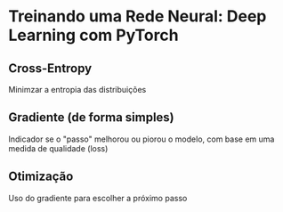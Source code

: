 # Treinando uma Rede Neural: Deep Learning com PyTorch

## Cross-Entropy

Minimzar a entropia das distribuições

## Gradiente (de forma simples)

Indicador se o "passo" melhorou ou piorou o modelo, com base em uma medida de qualidade (loss)

## Otimização

Uso do gradiente para escolher a próximo passo